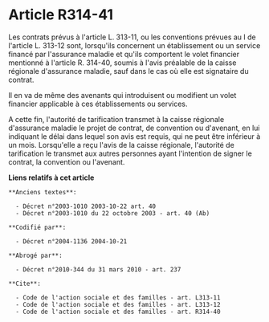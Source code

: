 # Article R314-41

Les contrats prévus à l'article L. 313-11, ou les conventions prévues au I de l'article L. 313-12 sont, lorsqu'ils concernent
un établissement ou un service financé par l'assurance maladie et qu'ils comportent le volet financier mentionné à l'article
R. 314-40, soumis à l'avis préalable de la caisse régionale d'assurance maladie, sauf dans le cas où elle est signataire du
contrat.

Il en va de même des avenants qui introduisent ou modifient un volet financier applicable à ces établissements ou services.

A cette fin, l'autorité de tarification transmet à la caisse régionale d'assurance maladie le projet de contrat, de
convention ou d'avenant, en lui indiquant le délai dans lequel son avis est requis, qui ne peut être inférieur à un mois.
Lorsqu'elle a reçu l'avis de la caisse régionale, l'autorité de tarification le transmet aux autres personnes ayant
l'intention de signer le contrat, la convention ou l'avenant.

**Liens relatifs à cet article**

	**Anciens textes**:

	  - Décret n°2003-1010 2003-10-22 art. 40
	  - Décret n°2003-1010 du 22 octobre 2003 - art. 40 (Ab)

	**Codifié par**:

	  - Décret n°2004-1136 2004-10-21

	**Abrogé par**:

	  - Décret n°2010-344 du 31 mars 2010 - art. 237

	**Cite**:

	  - Code de l'action sociale et des familles - art. L313-11
	  - Code de l'action sociale et des familles - art. L313-12
	  - Code de l'action sociale et des familles - art. R314-40
